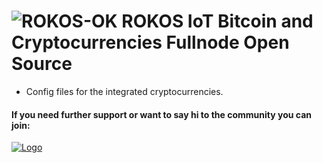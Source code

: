 ![ROKOS-OK](http://i.imgur.com/WHN1JGF.png)
ROKOS IoT Bitcoin and Cryptocurrencies Fullnode Open Source
=========================== 
* Config files for the integrated cryptocurrencies.

#### If you need further support or want to say hi to the community you can join:

<a href="https://discord.gg/grvpc8c">
    <img alt="Logo" src="https://discordapp.com/api/guilds/213747404745211904/widget.png?style=banner2">
  </a>
